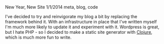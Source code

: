New Year, New Site
1/1/2014
meta, blog, code

I've decided to try and reinvigorate my blog a bit by replacing the framework behind it.
With an infrastructure in place that I've written myself I'm much more likely to update it
and experiment with it.  Wordpress is great, but I hate PHP - so I decided to make a static
site generator with [Clojure](http://clojure.org), which is much more fun to write.
